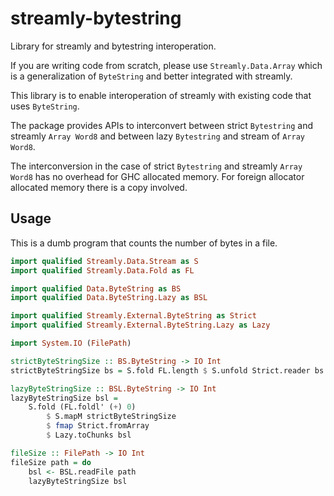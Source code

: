 # streamly-bytestring

Library for streamly and bytestring interoperation.

If you are writing code from scratch, please use `Streamly.Data.Array` which is
a generalization of `ByteString` and better integrated with streamly.

This library is to enable interoperation of streamly with existing code that
uses `ByteString`.

The package provides APIs to interconvert between strict `Bytestring` and
streamly `Array Word8` and between lazy `Bytestring` and stream of `Array
Word8`.

The interconversion in the case of strict `Bytestring` and streamly `Array
Word8` has no overhead for GHC allocated memory. For foreign allocator allocated
memory there is a copy involved.

## Usage

This is a dumb program that counts the number of bytes in a file.

```haskell
import qualified Streamly.Data.Stream as S
import qualified Streamly.Data.Fold as FL

import qualified Data.ByteString as BS
import qualified Data.ByteString.Lazy as BSL

import qualified Streamly.External.ByteString as Strict
import qualified Streamly.External.ByteString.Lazy as Lazy

import System.IO (FilePath)

strictByteStringSize :: BS.ByteString -> IO Int
strictByteStringSize bs = S.fold FL.length $ S.unfold Strict.reader bs

lazyByteStringSize :: BSL.ByteString -> IO Int
lazyByteStringSize bsl =
    S.fold (FL.foldl' (+) 0)
        $ S.mapM strictByteStringSize
        $ fmap Strict.fromArray
        $ Lazy.toChunks bsl

fileSize :: FilePath -> IO Int
fileSize path = do
    bsl <- BSL.readFile path
    lazyByteStringSize bsl
```
